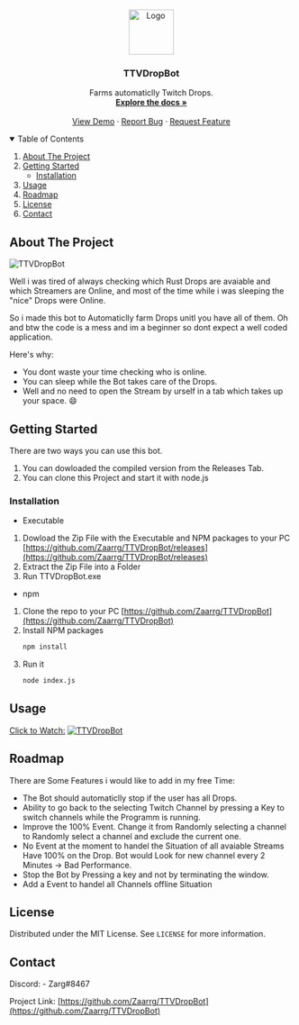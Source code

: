 <!--
*** Thanks for checking out the Best-README-Template. If you have a suggestion
*** that would make this better, please fork the repo and create a pull request
*** or simply open an issue with the tag "enhancement".
*** Thanks again! Now go create something AMAZING! :D
-->



<!-- PROJECT SHIELDS -->
<!--
*** I'm using markdown "reference style" links for readability.
*** Reference links are enclosed in brackets [ ] instead of parentheses ( ).
*** See the bottom of this document for the declaration of the reference variables
*** for contributors-url, forks-url, etc. This is an optional, concise syntax you may use.
*** https://www.markdownguide.org/basic-syntax/#reference-style-links
-->


<!-- PROJECT LOGO -->
<br />
<p align="center">
  <a href="https://github.com/Zaarrg/TTVDropBot/README.md">
    <img src="twitch.ico" alt="Logo" width="80" height="80">
  </a>

  <h3 align="center">TTVDropBot</h3>

  <p align="center">
    Farms automaticlly Twitch Drops.
    <br />
    <a href="#about-the-project"><strong>Explore the docs »</strong></a>
    <br />
    <br />
    <a href="http://www.youtube.com/watch?v=1K81IqelmtI">View Demo</a>
    ·
    <a href="https://github.com/Zaarrg/TTVDropBot/issues">Report Bug</a>
    ·
    <a href="https://github.com/Zaarrg/TTVDropBot/issues">Request Feature</a>
  </p>
</p>



<!-- TABLE OF CONTENTS -->
<details open="open">
  <summary>Table of Contents</summary>
  <ol>
    <li>
      <a href="#about-the-project">About The Project</a>
    </li>
    <li>
      <a href="#getting-started">Getting Started</a>
      <ul>
        <li><a href="#installation">Installation</a></li>
      </ul>
    </li>
    <li><a href="#usage">Usage</a></li>
    <li><a href="#roadmap">Roadmap</a></li>
    <li><a href="#license">License</a></li>
    <li><a href="#contact">Contact</a></li>
  </ol>
</details>



<!-- ABOUT THE PROJECT -->
## About The Project

![TTVDropBot](https://i.imgur.com/aHaY9la.jpg "TTVDropBot")

Well i was tired of always checking which Rust Drops are avaiable and which Streamers are Online, and most of the time while i was sleeping the "nice" Drops were Online.

So i made this bot to Automaticlly farm Drops unitl you have all of them. Oh and btw the code is a mess and im a beginner so dont expect a well coded application.

Here's why:
* You dont waste your time checking who is online.
* You can sleep while the Bot takes care of the Drops.
* Well and no need to open the Stream by urself in a tab which takes up your space. :smile:





<!-- GETTING STARTED -->
## Getting Started

There are two ways you can use this bot.
1. You can dowloaded the compiled version from the Releases Tab.
2. You can clone this Project and start it with node.js

### Installation

* Executable
1. Dowload the Zip File with the Executable and NPM packages to your PC [https://github.com/Zaarrg/TTVDropBot/releases](https://github.com/Zaarrg/TTVDropBot/releases)
2. Extract the Zip File into a Folder
3. Run TTVDropBot.exe


* npm
1. Clone the repo to your PC [https://github.com/Zaarrg/TTVDropBot](https://github.com/Zaarrg/TTVDropBot)
2. Install NPM packages
   ```sh
   npm install
   ```
3. Run it
   ```sh
   node index.js
   ```




<!-- USAGE EXAMPLES -->
## Usage

[Click to Watch:](http://www.youtube.com/watch?v=1K81IqelmtI)
[![TTVDropBot](https://i.imgur.com/c5eOxWF.png)](http://www.youtube.com/watch?v=1K81IqelmtI "TTVDropBot for Rust")


<!-- ROADMAP -->
## Roadmap

There are Some Features i would like to add in my free Time:
* The Bot should automaticlly stop if the user has all Drops.
* Ability to go back to the selecting Twitch Channel by pressing a Key to switch channels while the Programm is running.
* Improve the 100% Event. Change it from Randomly selecting a channel to Randomly select a channel and exclude the current one.
* No Event at the moment to handel the Situation of all avaiable Streams Have 100% on the Drop. Bot would Look for new channel every 2 Minutes -> Bad Performance.
* Stop the Bot by Pressing a key and not by terminating the window.
* Add a Event to handel all Channels offline Situation


<!-- LICENSE -->
## License

Distributed under the MIT License. See `LICENSE` for more information.



<!-- CONTACT -->
## Contact

Discord: - Zarg#8467

Project Link: [https://github.com/Zaarrg/TTVDropBot](https://github.com/Zaarrg/TTVDropBot)



